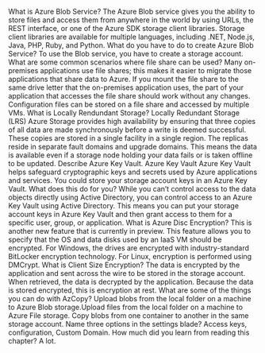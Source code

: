 What is Azure Blob Service?
The Azure Blob service gives you the ability to store files and access them from anywhere in the world by using URLs, the REST interface, or one of the Azure SDK storage client libraries. Storage client libraries are available for multiple languages, including .NET, Node.js, Java, PHP, Ruby, and Python.
What do you have to do to create Azure Blob Service?
To use the Blob service, you have to create a storage account.
What are some common scenarios where file share can be used?
Many on-premises applications use file shares; this makes it easier to migrate those applications that share data to Azure. If you mount the file share to the same drive letter that the on-premises application uses, the part of your application that accesses the file share should work without any changes.
Configuration files can be stored on a file share and accessed by multiple VMs.
What is Locally Rendundant Storage?
Locally Redundant Storage (LRS) Azure Storage provides high availability by ensuring that three copies of all data are made synchronously before a write is deemed successful. These copies are stored in a single facility in a single region. The replicas reside in separate fault domains and upgrade domains. This means the data is available even if a storage node holding your data fails or is taken offline to be updated.
Describe Azure Key Vault.
Azure Key Vault Azure Key Vault helps safeguard cryptographic keys and secrets used by Azure applications and services. You could store your storage account keys in an Azure Key Vault. What does this do for you? While you can’t control access to the data objects directly using Active Directory, you can control access to an Azure Key Vault using Active Directory. This means you can put your storage account keys in Azure Key Vault and then grant access to them for a specific user, group, or application.
What is Azure Disc Encryption?
This is another new feature that is currently in preview. This feature allows you to specify that the OS and data disks used by an IaaS VM should be encrypted. For Windows, the drives are encrypted with industry-standard BitLocker encryption technology. For Linux, encryption is performed using DMCrypt.
What is Client Size Encryption? The data is encrypted by the application and sent across the wire to be stored in the storage account. When retrieved, the data is decrypted by the application. Because the data is stored encrypted, this is encryption at rest.
What are some of the things you can do with AzCopy?
Upload blobs from the local folder on a machine to Azure Blob storage.Upload files from the local folder on a machine to Azure File storage. Copy blobs from one container to another in the same storage account.
Name three options in the settings blade?
Access keys, configuration, Custom Domain.
How much did you learn from reading this chapter? A lot.